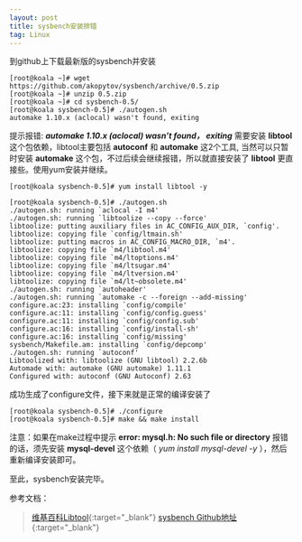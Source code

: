 ```yaml
---
layout: post
title: sysbench安装排错
tag: Linux
---
```


到github上下载最新版的sysbench并安装

```
[root@koala ~]# wget https://github.com/akopytov/sysbench/archive/0.5.zip
[root@koala ~]# unzip 0.5.zip
[root@koala ~]# cd sysbench-0.5/
[root@koala sysbench-0.5]# ./autogen.sh 
automake 1.10.x (aclocal) wasn't found, exiting
```

提示报错: ***automake 1.10.x (aclocal) wasn’t found， exiting***
需要安装 **libtool** 这个包依赖，libtool主要包括 **autoconf** 和 **automake** 这2个工具, 当然可以只暂时安装 **automake** 这个包，不过后续会继续报错，所以就直接安装了 **libtool** 更直接些。使用yum安装并继续。

```
[root@koala sysbench-0.5]# yum install libtool -y

[root@koala sysbench-0.5]# ./autogen.sh 
./autogen.sh: running `aclocal -I m4' 
./autogen.sh: running `libtoolize --copy --force' 
libtoolize: putting auxiliary files in AC_CONFIG_AUX_DIR, `config'.
libtoolize: copying file `config/ltmain.sh'
libtoolize: putting macros in AC_CONFIG_MACRO_DIR, `m4'.
libtoolize: copying file `m4/libtool.m4'
libtoolize: copying file `m4/ltoptions.m4'
libtoolize: copying file `m4/ltsugar.m4'
libtoolize: copying file `m4/ltversion.m4'
libtoolize: copying file `m4/lt~obsolete.m4'
./autogen.sh: running `autoheader' 
./autogen.sh: running `automake -c --foreign --add-missing' 
configure.ac:23: installing `config/compile'
configure.ac:11: installing `config/config.guess'
configure.ac:11: installing `config/config.sub'
configure.ac:16: installing `config/install-sh'
configure.ac:16: installing `config/missing'
sysbench/Makefile.am: installing `config/depcomp'
./autogen.sh: running `autoconf' 
Libtoolized with: libtoolize (GNU libtool) 2.2.6b
Automade with: automake (GNU automake) 1.11.1
Configured with: autoconf (GNU Autoconf) 2.63
```

成功生成了configure文件，接下来就是正常的编译安装了

```
[root@koala sysbench-0.5]# ./configure
[root@koala sysbench-0.5]# make && make install
```

注意：如果在make过程中提示 **error: mysql.h: No such file or directory** 报错的话，须先安装 **mysql-devel** 这个依赖（ *yum install mysql-devel -y* ），然后重新编译安装即可。

至此，sysbench安装完毕。


参考文档：

> [维基百科Libtool](http://zh.wikipedia.org/wiki/Libtool){:target="_blank"}
> [sysbench Github地址](https://github.com/akopytov/sysbench){:target="_blank"}
